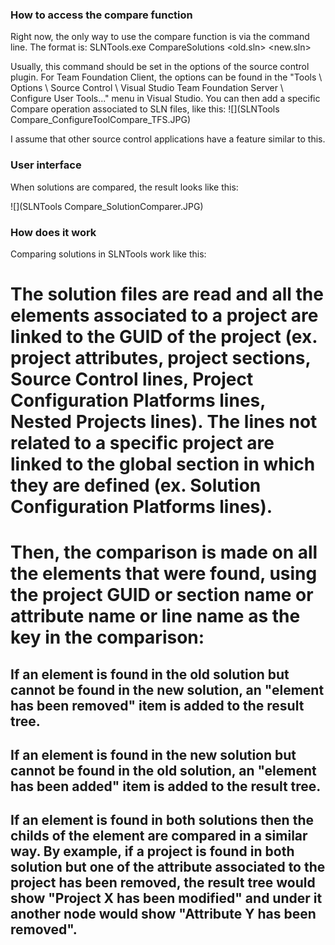 ### How to access the compare function

Right now, the only way to use the compare function is via the command line. The format is:
SLNTools.exe CompareSolutions <old.sln> <new.sln>

Usually, this command should be set in the options of the source control plugin.  For Team Foundation Client, the options can be found in the "Tools \ Options \ Source Control \ Visual Studio Team Foundation Server \ Configure User Tools..." menu in Visual Studio. You can then add a specific Compare operation associated to SLN files, like this:
     ![](SLNTools Compare_ConfigureToolCompare_TFS.JPG)

I assume that other source control applications have a feature similar to this. 


### User interface

When solutions are compared, the result looks like this:

![](SLNTools Compare_SolutionComparer.JPG)

### How does it work

Comparing solutions in SLNTools work like this:
# The solution files are read and all the elements associated to a project are linked to the GUID of the project (ex. project attributes, project sections, Source Control lines, Project Configuration Platforms lines, Nested Projects lines). The lines not related to a specific project are linked to the global section in which they are defined (ex. Solution Configuration Platforms lines).
# Then, the comparison is made on all the elements that were found, using the project GUID or section name or attribute name or line name as the key in the comparison:
## If an element is found in the old solution but cannot be found in the new solution, an "element has been removed" item is added to the result tree.
## If an element is found in the new solution but cannot be found in the old solution, an "element has been added" item is added to the result tree.
## If an element is found in both solutions then the childs of the element are compared in a similar way. By example, if a project is found in both solution but one of the attribute associated to the project has been removed, the result tree would show "Project X has been modified" and under it another node would show "Attribute Y has been removed".